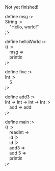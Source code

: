 Not yet finished!

define msg :>  
String :>  
&emsp;"Hello, world!"  
;>  

define helloWorld :>  
() :>  
&emsp;msg =>  
&emsp;println  
;>  

define five :>  
Int :>  
&emsp;5  
;>  

define add3 :>  
Int -> Int -> Int -> Int :>  
&emsp;add => add  
;>  

define main :>  
() :>  
&emsp;readInt =>  
&emsp;id |>  
&emsp;id |>  
&emsp;add3 =>  
&emsp;add 5 =>  
&emsp;println  
;>
